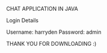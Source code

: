 CHAT APPLICATION IN JAVA


Login Details

Username: harryden
Password: admin

THANK YOU FOR DOWNLOADING :) 
